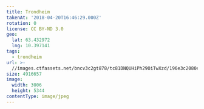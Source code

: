 ```yaml
---
title: Trondheim
takenAt: '2018-04-20T16:46:29.000Z'
rotation: 0
license: CC BY-ND 3.0
geo:
  lat: 63.432972
  lng: 10.397141
tags:
  - trondheim
url: >-
  //images.ctfassets.net/bncv3c2gt878/tc81DNQUHiPh29OiTwXzd/196e3c2080e7a4066d02f2066db11dd0/trondheim_41713889471_o
size: 4916657
image:
  width: 3006
  height: 5344
contentType: image/jpeg
---
```


